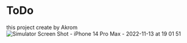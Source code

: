 # ToDo
this project create by Akrom
![Simulator Screen Shot - iPhone 14 Pro Max - 2022-11-13 at 19 01 51](https://user-images.githubusercontent.com/112075678/201526255-67ee9fb3-9084-48cb-9c51-d137d7bdffb3.png)
